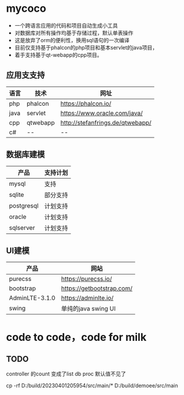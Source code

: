 # mycoco

- 一个跨语言应用的代码和项目自动生成小工具
- 对数据库对所有操作均基于存储过程，默认单表操作
- 这是放弃了orm的便利性，换用sql语句的一次编译
- 目前仅支持基于phalcon的php项目和基本servlet的java项目，
- 着手支持基于qt-webapp的cpp项目。

## 应用支支持

| 语言   | 技术       | 网址                               |
|------|----------|----------------------------------|
| php  | phalcon  | https://phalcon.io/              |
| java | servlet  | https://www.oracle.com/java/     |
| cpp  | qtwebapp | http://stefanfrings.de/qtwebapp/ |
| c#   | --       | --                               |

## 数据库建模

| 产品         | 支持计划 |
|------------| -------- |
| mysql      | 支持     |
| sqlite     | 部分支持 |
| postgresql | 计划支持 |
| oracle     | 计划支持 |
| sqlserver  | 计划支持 |

## UI建模

| 产品           | 网站                      |
| -------------- | ------------------------- |
| purecss        | https://purecss.io/       |
| bootstrap      | https://getbootstrap.com/ |
| AdminLTE-3.1.0 | https://adminlte.io/      |
| swing          | 单纯的java swing UI       |

# code to code，code for milk

## TODO 
controller 的count 变成了list
db proc 默认值不见了

cp -rf D:/build/20230401205954/src/main/*  D:/build/demoee/src/main 
